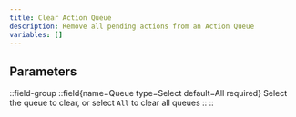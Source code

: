 ```yaml
---
title: Clear Action Queue
description: Remove all pending actions from an Action Queue
variables: []
---
```


## Parameters
::field-group
  ::field{name=Queue type=Select default=All required}
  Select the queue to clear, or select `All` to clear all queues
  ::
::
